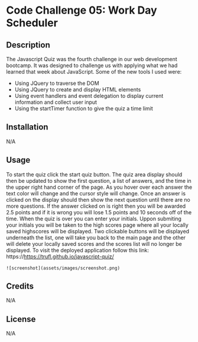 # Code Challenge 05: Work Day Scheduler

## Description

The Javascript Quiz was the fourth challenge in our web development bootcamp. It was designed to challenge us with applying 
what we had learned that week about JavaScript. Some of the new tools I used were:
- Using JQuery to traverse the DOM
- Using JQuery to create and display HTML elements
- Using event handlers and event delegation to display current information and collect user input
- Using the startTimer function to give the quiz a time limit

## Installation

N/A

## Usage

To start the quiz click the start quiz button. The quiz area display should then be updated to show the first question, a list of answers, and the time in the upper right hand corner of the page. As you hover over each answer the text color will change and the cursor style will change. Once an answer is clicked on the display should then show the next question until there are no more questions. If the answer clicked on is right then you will be awarded 2.5 points and if it is wrong you will lose 1.5 points and 10 seconds off of the time. When the quiz is over you can enter your initials. Uppon submiting your initials you will be taken to the high scores page where all your locally saved highscores will be displayed. Two clickable buttons will be displayed underneath the list, one will take you back to the main page and the other will delete your locally saved scores and the scores list will no longer be displayed. To visit the deployed application follow this link: 
https://https://trufl.github.io/javascript-quiz/


    ![screenshot](assets/images/screenshot.png)

## Credits

N/A

## License

N/A